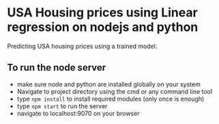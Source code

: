 # USA Housing prices using Linear regression on nodejs and python
Predicting USA housing prices using a trained model.

## To run the node server
* make sure node and python are installed globally on your system
* Navigate to project directory using the cmd or any command line tool
* type `npm install` to install required modules (only once is enough)
* type `npm start` to run the server
* navigate to localhost:9070 on your browser
